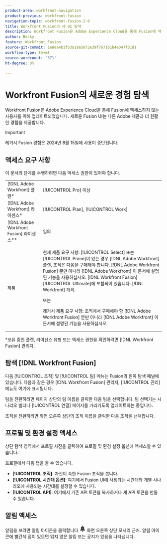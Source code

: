 ```yaml
---
product-area: workfront-navigation
product-previous: workfront-fusion
navigation-topic: workfront-fusion-2-0
title: Workfront Fusion의 새 UI 탐색
description: Workfront Fusion은 Adobe Experience Cloud을 통해 Fusion에 액세스하지 않는 사용자를 위해 UI를 업데이트했습니다. 이제 그들의 경험은 Adobe Experience Cloud의 Fusion과 더 밀접하게 일치합니다.
author: Becky
feature: Workfront Fusion
source-git-commit: 1e8ea4b1f53a19a5872e39f7671b1b4e047f31d1
workflow-type: tm+mt
source-wordcount: '371'
ht-degree: 0%

---
```


# Workfront Fusion의 새로운 경험 탐색

Workfront Fusion은 Adobe Experience Cloud을 통해 Fusion에 액세스하지 않는 사용자를 위해 업데이트되었습니다. 새로운 Fusion UI는 다른 Adobe 제품과 더 원활한 경험을 제공합니다.

>[!IMPORTANT]
>
>레거시 Fusion 경험은 2024년 8월 15일에 사용이 중단됩니다.

## 액세스 요구 사항

이 문서의 단계를 수행하려면 다음 액세스 권한이 있어야 합니다.

<table style="table-layout:auto"> 
 <col> 
 <col> 
 <tbody> 
  <tr> 
   <td role="rowheader">[!DNL Adobe Workfront] 플랜*</td> 
   <td> <p>[!UICONTROL Pro] 이상</p> </td> 
  </tr> 
  <tr data-mc-conditions=""> 
   <td role="rowheader">[!DNL Adobe Workfront] 라이센스*</td> 
   <td> <p>[!UICONTROL Plan], [!UICONTROL Work]</p> </td> 
  </tr> 
  <tr> 
   <td role="rowheader">[!DNL Adobe Workfront Fusion] 라이센스**</td> 
   <td>
   <p>임의</p> 
  </tr> 
  <tr> 
   <td role="rowheader">제품</td> 
   <td>
   <p>현재 제품 요구 사항: [!UICONTROL Select] 또는 [!UICONTROL Prime]이 있는 경우 [!DNL Adobe Workfront] 플랜, 조직은 다음을 구매해야 합니다. [!DNL Adobe Workfront Fusion] 뿐만 아니라 [!DNL Adobe Workfront] 이 문서에 설명된 기능을 사용하십시오. [!DNL Workfront Fusion] [!UICONTROL Ultimate]에 포함되어 있습니다. [!DNL Workfront] 계획.</p>
   <p>또는</p>
   <p>레거시 제품 요구 사항: 조직에서 구매해야 함 [!DNL Adobe Workfront Fusion] 뿐만 아니라 [!DNL Adobe Workfront] 이 문서에 설명된 기능을 사용하십시오.</p>
   </td> 
  </tr> 
 </tbody> 
</table>
*보유 중인 플랜, 라이선스 유형 또는 액세스 권한을 확인하려면 [!DNL Workfront Fusion] 관리자.

## 탐색 [!DNL Workfront Fusion]

다음 [!UICONTROL 조직] 및 [!UICONTROL 팀] 메뉴는 Fusion의 왼쪽 탐색 패널에 있습니다. 다음과 같은 경우 [!DNL Workfront Fusion] 관리자, [!UICONTROL 관리] 메뉴도 여기에 표시됩니다.

팀을 전환하려면 페이지 상단의 팀 이름을 클릭한 다음 팀을 선택합니다. 팀 선택기는 시나리오 빌더나 [!UICONTROL 연결] 페이지를 가리키도록 업데이트하는 중입니다.

조직을 전환하려면 화면 오른쪽 상단의 조직 이름을 클릭한 다음 조직을 선택합니다.

## 프로필 및 환경 설정 액세스

상단 탐색 영역에서 프로필 사진을 클릭하여 프로필 및 환경 설정 옵션에 액세스할 수 있습니다.

프로필에서 다음 탭을 볼 수 있습니다.

* **[!UICONTROL 조직]**: 자신이 속한 Fusion 조직을 봅니다.
* **[!UICONTROL 시간대 옵션]**: 여기에서 Fusion UI에 사용되는 시간대와 개별 시나리오에 사용되는 시간대를 설정할 수 있습니다.
* **[!UICONTROL API]**: 여기에서 기존 API 토큰을 복사하거나 새 API 토큰을 만들 수 있습니다.


## 알림 액세스

알림을 보려면 알림 아이콘을 클릭합니다 ![알림 아이콘](assets/notifications-icon.png) 화면 오른쪽 상단 모서리 근처. 알림 아이콘에 빨간색 점이 있으면 읽지 않은 알림 또는 공지가 있음을 나타냅니다.
